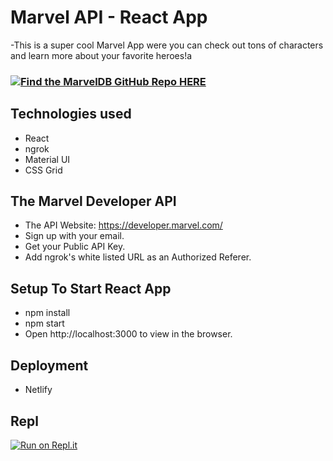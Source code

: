 # Marvel API  -  React App

-This is a super cool Marvel App were you can check out tons of characters and learn more about your favorite heroes!a

### [![Find the MarvelDB GitHub Repo HERE](https://github.com/mj305/MarvelDB)](https://github.com/mj305/MarvelDB)


## Technologies used
- React
- ngrok
- Material UI 
- CSS Grid


## The Marvel Developer API
- The API Website: https://developer.marvel.com/
- Sign up with your email.
- Get your Public API Key.
- Add ngrok's white listed URL as an Authorized Referer. 


## Setup To Start React App
- npm install
- npm start
- Open http://localhost:3000 to view in the browser.


## Deployment
- Netlify 

## Repl 
[![Run on Repl.it](https://repl.it/badge/github/mj305/Marvel)](https://repl.it/github/mj305/Marvel)
